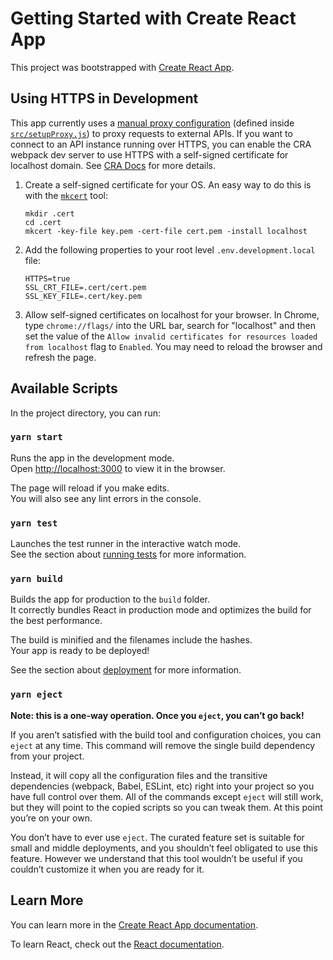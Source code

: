 # Getting Started with Create React App

This project was bootstrapped with [Create React App](https://github.com/facebook/create-react-app).

## Using HTTPS in Development
This app currently uses a [manual proxy configuration](https://create-react-app.dev/docs/proxying-api-requests-in-development/#configuring-the-proxy-manually) (defined inside [`src/setupProxy.js`](./src/setupProxy.js)) to proxy requests to external APIs. If you want to connect to an API instance running over HTTPS, you can enable the CRA webpack dev server to use HTTPS with a self-signed certificate for localhost domain. See [CRA Docs](https://create-react-app.dev/docs/using-https-in-development/) for more details.

1. Create a self-signed certificate for your OS. An easy way to do this is with the [`mkcert`](https://github.com/FiloSottile/mkcert) tool:
    ```
    mkdir .cert
    cd .cert
    mkcert -key-file key.pem -cert-file cert.pem -install localhost
    ```
1. Add the following properties to your root level `.env.development.local` file:
    ```
    HTTPS=true
    SSL_CRT_FILE=.cert/cert.pem
    SSL_KEY_FILE=.cert/key.pem
    ```
1. Allow self-signed certificates on localhost for your browser. In Chrome, type `chrome://flags/` into the URL bar, search for "localhost" and then set the value of the `Allow invalid certificates for resources loaded from localhost` flag to `Enabled`. You may need to reload the browser and refresh the page.

## Available Scripts

In the project directory, you can run:

### `yarn start`

Runs the app in the development mode.\
Open [http://localhost:3000](http://localhost:3000) to view it in the browser.

The page will reload if you make edits.\
You will also see any lint errors in the console.

### `yarn test`

Launches the test runner in the interactive watch mode.\
See the section about [running tests](https://facebook.github.io/create-react-app/docs/running-tests) for more information.

### `yarn build`

Builds the app for production to the `build` folder.\
It correctly bundles React in production mode and optimizes the build for the best performance.

The build is minified and the filenames include the hashes.\
Your app is ready to be deployed!

See the section about [deployment](https://facebook.github.io/create-react-app/docs/deployment) for more information.

### `yarn eject`

**Note: this is a one-way operation. Once you `eject`, you can’t go back!**

If you aren’t satisfied with the build tool and configuration choices, you can `eject` at any time. This command will remove the single build dependency from your project.

Instead, it will copy all the configuration files and the transitive dependencies (webpack, Babel, ESLint, etc) right into your project so you have full control over them. All of the commands except `eject` will still work, but they will point to the copied scripts so you can tweak them. At this point you’re on your own.

You don’t have to ever use `eject`. The curated feature set is suitable for small and middle deployments, and you shouldn’t feel obligated to use this feature. However we understand that this tool wouldn’t be useful if you couldn’t customize it when you are ready for it.

## Learn More

You can learn more in the [Create React App documentation](https://facebook.github.io/create-react-app/docs/getting-started).

To learn React, check out the [React documentation](https://reactjs.org/).
